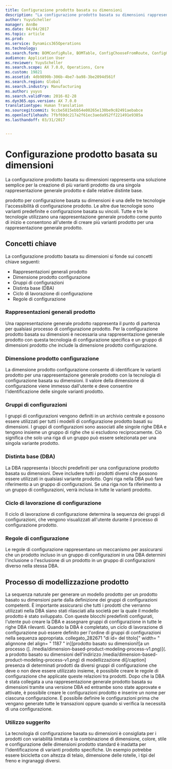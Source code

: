 ```yaml
---
title: Configurazione prodotto basata su dimensioni
description: "La configurazione prodotto basata su dimensioni rappresenta una soluzione semplice per la creazione di più varianti prodotto da una singola rappresentazione generale prodotto e dalle relative distinte base."
author: YuyuScheller
manager: AnnBe
ms.date: 04/04/2017
ms.topic: article
ms.prod: 
ms.service: Dynamics365Operations
ms.technology: 
ms.search.form: BOMConfigRule, BOMTable, ConfigChooseFromRoute, ConfigGroup, ConfigHierarchy, EcoResDimensionBasedConfiguration
audience: Application User
ms.reviewer: YuyuScheller
ms.search.scope: AX 7.0.0, Operations, Core
ms.custom: 19821
ms.assetid: 4db9890b-306b-4be7-ba98-3be2094d561f
ms.search.region: Global
ms.search.industry: Manufacturing
ms.author: yuyus
ms.search.validFrom: 2016-02-28
ms.dyn365.ops.version: AX 7.0.0
translationtype: Human Translation
ms.sourcegitcommit: 9ccbe5815ebb54e00265e130be9c82491aebabce
ms.openlocfilehash: 7fbf69dc217a2f61ec3aeda952ff221491e9385a
ms.lasthandoff: 03/31/2017


---
```


# <a name="dimension-based-product-configuration"></a>Configurazione prodotto basata su dimensioni

La configurazione prodotto basata su dimensioni rappresenta una soluzione semplice per la creazione di più varianti prodotto da una singola rappresentazione generale prodotto e dalle relative distinte base.

prodotto per configurazione basata su dimensioni è una delle tre tecnologie l'accessibilità di configurazione prodotto. Le altre due tecnologie sono varianti predefinite e configurazione basata su vincoli. Tutte e tre le tecnologie utilizzano una rappresentazione generale prodotto come punto di inizio e consentono all'utente di creare più varianti prodotto per una rappresentazione generale prodotto.

## <a name="key-concepts"></a>Concetti chiave
La configurazione prodotto basata su dimensioni si fonde sui concetti chiave seguenti:

-   Rappresentazioni generali prodotto
-   Dimensione prodotto configurazione
-   Gruppi di configurazioni
-   Distinta base (DBA)
-   Ciclo di lavorazione di configurazione
-   Regole di configurazione

### <a name="product-masters"></a>Rappresentazioni generali prodotto

Una rappresentazione generale prodotto rappresenta il punto di partenza per qualsiasi processo di configurazione prodotto. Per la configurazione prodotto basata su dimensioni è necessaria una rappresentazione generale prodotto con questa tecnologia di configurazione specifica e un gruppo di dimensioni prodotto che include la dimensione prodotto configurazione.

### <a name="configuration-product-dimension"></a>Dimensione prodotto configurazione

La dimensione prodotto configurazione consente di identificare le varianti prodotto per una rappresentazione generale prodotto con la tecnologia di configurazione basata su dimensioni. Il valore della dimensione di configurazione viene immesso dall'utente e deve consentire l'identificazione delle singole varianti prodotto.

### <a name="configuration-groups"></a>Gruppi di configurazioni

I gruppi di configurazioni vengono definiti in un archivio centrale e possono essere utilizzati per tutti i modelli di configurazione prodotto basati su dimensioni. I gruppi di configurazioni sono associati alle singole righe DBA e tengono insieme un gruppo di righe che si escludono reciprocamente. Ciò significa che solo una riga di un gruppo può essere selezionata per una singola variante prodotto.

### <a name="bill-of-materials-bom"></a>Distinta base (DBA)

La DBA rappresenta i blocchi predefiniti per una configurazione prodotto basata su dimensioni. Deve includere tutti i prodotti diversi che possono essere utilizzati in qualsiasi variante prodotto. Ogni riga nella DBA può fare riferimento a un gruppo di configurazioni. Se una riga non fa riferimento a un gruppo di configurazioni, verrà inclusa in tutte le varianti prodotto.

### <a name="configuration-route"></a>Ciclo di lavorazione di configurazione

Il ciclo di lavorazione di configurazione determina la sequenza dei gruppi di configurazioni, che vengono visualizzati all'utente durante il processo di configurazione prodotto.

### <a name="configuration-rules"></a>Regole di configurazione

Le regole di configurazione rappresentano un meccanismo per assicurarsi che un prodotto incluso in un gruppo di configurazioni in una DBA determini l'inclusione o l'esclusione di un prodotto in un gruppo di configurazioni diverso nella stessa DBA.

## <a name="product-modeling-process"></a>Processo di modellizzazione prodotto
La sequenza naturale per generare un modello prodotto per un prodotto basato su dimensioni parte dalla definizione dei gruppi di configurazioni competenti. È importante assicurarsi che tutti i prodotti che verranno utilizzati nella DBA siano stati rilasciati alla società per la quale il modello prodotto è stato sviluppato. Con queste blocchi predefiniti configurati, l'utente può creare la DBA e assegnare gruppi di configurazione in tutte le righe DBA rilevanti. Quando la DBA è completato, un ciclo di lavorazione di configurazione può essere definito per l'ordine di gruppi di configurazioni nella sequenza appropriata. collegato\_282671 "di id= del titolo\[" width= " alignnone del align= " 1187 " in\][prodotto basato su dimensioni![a un processo (]. /media/dimension-based-product-modeling-process-v1.png)](. a prodotto basato su dimensioni dell'indirizzo /media/dimension-based-product-modeling-process-v1.png) di modellizzazione di\[/caption\] presenza di determinati prodotti da diversi gruppi di configurazione che deve o non deve essere utilizzato insieme, è possibile creare le regole di configurazione che applicate queste relazioni tra prodotti. Dopo che la DBA è stata collegata a una rappresentazione generale prodotto basata su dimensioni tramite una versione DBA ed entrambe sono state approvate e attivate, è possibile creare le configurazioni prodotto e inserire un nome per ciascuna configurazione. È possibile definire le configurazioni prima che vengano generate tutte le transazioni oppure quando si verifica la necessità di una configurazione.

### <a name="suggested-use"></a>Utilizzo suggerito

La tecnologia di configurazione basata su dimensioni è consigliata per i prodotti con variabilità limitata e la combinazione di dimensione, colore, stile e configurazione delle dimensioni prodotto standard è inadatta per l'identificazione di varianti prodotto specifiche. Un esempio potrebbe essere bicicletta con altezza di telaio, dimensione delle rotelle, i tipi del freno e ingranaggi diversi.


